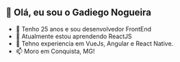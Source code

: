 ## 👋 Olá, eu sou o Gadiego Nogueira

- 👀 Tenho 25 anos e sou desenvolvedor FrontEnd
- 🌱 Atualmente estou aprendendo ReactJS
- 💞️ Tehno experiencia em VueJs, Angular e React Native.
- 📫 Moro em Conquista, MG!

<!---
GadiegoN/GadiegoN is a ✨ special ✨ repository because its `README.md` (this file) appears on your GitHub profile.
You can click the Preview link to take a look at your changes.
<img src="https://img.shields.io/static/v1?label=Blog&message=Rocketseat&color=7159c1&style=for-the-badge&logo=ghost"/>
--->
